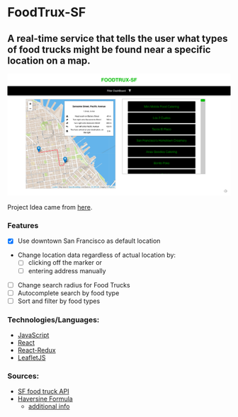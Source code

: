 FoodTrux-SF
=============

A real-time service that tells the user what types of food trucks might be found near a specific location on a map.
-----------

![ScreenShot](./src/_images/screenShot.png)

Project Idea came from [here](https://github.com/team-gary/code-challenge).
### Features
- [x] Use downtown San Francisco as default location
- Change location data regardless of actual location by:
  - [ ] clicking off the marker or 
  - [ ] entering address manually
- [ ] Change search radius for Food Trucks
- [ ] Autocomplete search by food type
- [ ] Sort and filter by food types

### Technologies/Languages:
- [JavaScript](https://developer.mozilla.org/en-US/docs/Web/JavaScript)
- [React](https://reactjs.org)
- [React-Redux](https://react-redux.js.org)
- [LeafletJS](https://leafletjs.com/)

### Sources:
- [SF food truck API](https://data.sfgov.org/Economy-and-Community/Mobile-Food-Facility-Permit/rqzj-sfat)
- [Haversine Formula](https://en.wikipedia.org/wiki/Haversine_formula)
  - [additional info](https://www.movable-type.co.uk/scripts/latlong.html)
